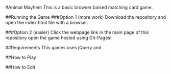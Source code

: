 #Animal Mayhem
This is a basic browser baised matching card game.

##Running the Game
###Option 1 (more work)
Download the repository and open the index.html file with a browser.

###Option 2 (easier)
Click the webpage link in the main page of this repository open the game hosted using Git-Pages!

##Requirements
This games uses jQuery and 

##How to Play

##How to Edit
